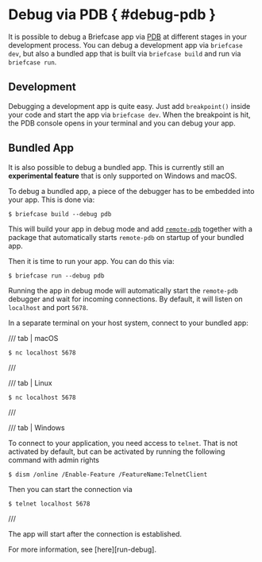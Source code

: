 # Debug via PDB   { #debug-pdb }

It is possible to debug a Briefcase app via [PDB](https://docs.python.org/3/library/pdb.html) at different stages in your development process. You can debug a development app via `briefcase dev`, but also a bundled app that is built via `briefcase build` and run via `briefcase run`.

## Development

Debugging a development app is quite easy. Just add `breakpoint()` inside your code and start the app via `briefcase dev`. When the breakpoint is hit, the PDB console opens in your terminal and you can debug your app.

## Bundled App

It is also possible to debug a bundled app. This is currently still an **experimental feature** that is only supported on Windows and macOS.

To debug a bundled app, a piece of the debugger has to be embedded into your app. This is done via:

```console
$ briefcase build --debug pdb
```

This will build your app in debug mode and add [`remote-pdb`](https://pypi.org/project/remote-pdb/) together with a package that automatically starts `remote-pdb` on startup of your bundled app.

Then it is time to run your app. You can do this via:

```console
$ briefcase run --debug pdb
```

Running the app in debug mode will automatically start the `remote-pdb` debugger and wait for incoming connections. By default, it will listen on `localhost` and port `5678`.

In a separate terminal on your host system, connect to your bundled app:

/// tab | macOS

```console
$ nc localhost 5678
```

///

/// tab | Linux

```console
$ nc localhost 5678
```

///

/// tab | Windows

To connect to your application, you need access to `telnet`. That is not activated by default, but can be activated by running the following command with admin rights

```console
$ dism /online /Enable-Feature /FeatureName:TelnetClient
```

Then you can start the connection via

```console
$ telnet localhost 5678
```

///

The app will start after the connection is established.

For more information, see [here][run-debug].
